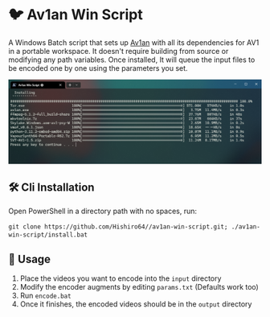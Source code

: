 #  🐦 Av1an Win Script

A Windows Batch script that sets up [Av1an](https://github.com/master-of-zen/Av1an) with all its dependencies for AV1 in a portable workspace. It doesn't require building from source or modifying any path variables. Once installed, It will queue the input files to be encoded one by one using the parameters you set.

![preview](./preview.png)

## 🛠️ Cli Installation
  Open PowerShell in a directory path with no spaces, run:

  ````
  git clone https://github.com/Hishiro64//av1an-win-script.git; ./av1an-win-script/install.bat
  ````

## 👀 Usage
   1. Place the videos you want to encode into the `input` directory
   2. Modify the encoder augments by editing `params.txt` (Defaults work too)
   3. Run `encode.bat`
   4. Once it finishes, the encoded videos should be in the `output` directory
